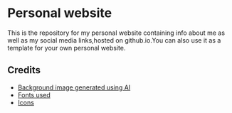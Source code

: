 # Personal website

This is the repository for my personal website containing info about me as well as my social media links,hosted on github.io.You can also use it as a template for your own personal website.

## Credits
- [Background image generated using AI](https://www.deviantart.com/document10/art/Snowy-Contrast-1011634348)
- [Fonts used](https://fonts.google.com/share?selection.family=Playpen+Sans|Ubuntu)
- [Icons](https://www.iconfinder.com/)
